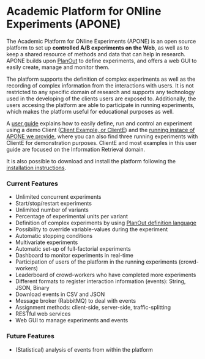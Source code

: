 
# Academic Platform for ONline Experiments (APONE)

The Academic Platform for ONline Experiments (APONE) is an open source platform to set up **controlled A/B experiments on the Web**, as well as to keep a shared resource of methods and data that can help in research. APONE builds upon [PlanOut](https://facebook.github.io/planout/) to define experiments, and offers a web GUI to easily create, manage and monitor them.

The platform supports the definition of complex experiments as well as the recording of complex information from the interactions with users. It is not restricted to any specific domain of research and supports any technology used in the developing of the clients users are exposed to. Additionally, the users accesing the platform are able to participate in running experiments, which makes the platform useful for educational purposes as well. 

A [user guide](docs/APONEUserGuide.md) explains how to easily define, run and control an experiment using a demo Client ([Client Example, or ClientE](https://github.com/marrerom/ClientE)) and the [running instace of APONE we provide](http://ireplatform.ewi.tudelft.nl:8080/APONE), where you can also find three running experiments with ClientE for demonstration purposes. ClientE and most examples in this user guide are focused on the Information Retrieval domain. 

It is also possible to download and install the platform following the [installation instructions](docs/installation.md).

### Current Features

- Unlimited concurrent experiments
- Start/stop/restart experiments 
- Unlimited number of variants
- Percentage of experimental units per variant
- Definition of complex experiments by using [PlanOut definition language](https://facebook.github.io/planout/docs/planout-language.html)
- Possibility to override variable-values during the experiment
- Automatic stopping conditions
- Multivariate experiments
- Automatic set-up of full-factorial experiments
- Dashboard to monitor experiments in real-time
- Participation of users of the platform in the running experiments (crowd-workers)
- Leaderboard of crowd-workers who have completed more experiments
- Different formats to register interaction information (events): String, JSON, Binary
- Download events in CSV and JSON
- Message broker (RabbitMQ) to deal with events
- Assignment methods: client-side, server-side, traffic-splitting
- RESTful web services
- Web GUI to manage experiments and events

### Future Features
- (Statistical) analysis of events from within the platform

